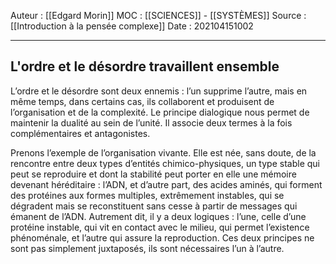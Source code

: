 Auteur : [[Edgard Morin]]
MOC : [[SCIENCES]] - [[SYSTÈMES]]
Source : [[Introduction à la pensée complexe]]
Date : 202104151002
***

## L'ordre et le désordre travaillent ensemble
L’ordre et le désordre sont deux ennemis : l’un supprime l’autre, mais en même temps, dans certains cas, ils collaborent et produisent de l’organisation et de la complexité. Le principe dialogique nous permet de maintenir la dualité au sein de l’unité. Il associe deux termes à la fois complémentaires et antagonistes.

Prenons l’exemple de l’organisation vivante. Elle est née, sans doute, de la rencontre entre deux types d’entités chimico-physiques, un type stable qui peut se reproduire et dont la stabilité peut porter en elle une mémoire devenant héréditaire : l’ADN, et d’autre part, des acides aminés, qui forment des protéines aux formes multiples, extrêmement instables, qui se dégradent mais se reconstituent sans cesse à partir de messages qui émanent de l’ADN. Autrement dit, il y a deux logiques : l’une, celle d’une protéine instable, qui vit en contact avec le milieu, qui permet l’existence phénoménale, et l’autre qui assure la reproduction. Ces deux principes ne sont pas simplement juxtaposés, ils sont nécessaires l’un à l’autre.